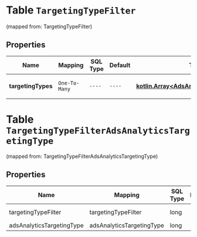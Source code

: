 
# Table `TargetingTypeFilter`
(mapped from: TargetingTypeFilter)

## Properties
Name | Mapping | SQL Type | Default | Type | Description | Notes
---- | ------- | -------- | ------- | ---- | ----------- | -----
**targetingTypes** | `One-To-Many` | `----` | `----`  | [**kotlin.Array&lt;AdsAnalyticsTargetingType&gt;**](AdsAnalyticsTargetingType.md) | List of targeting types |  [optional]


# **Table `TargetingTypeFilterAdsAnalyticsTargetingType`**
(mapped from: TargetingTypeFilterAdsAnalyticsTargetingType)

## Properties
Name | Mapping | SQL Type | Default | Type | Description | Notes
---- | ------- | -------- | ------- | ---- | ----------- | -----
targetingTypeFilter | targetingTypeFilter | long | | kotlin.Long | Primary Key | *one*
adsAnalyticsTargetingType | adsAnalyticsTargetingType | long | | kotlin.Long | Foreign Key | *many*



